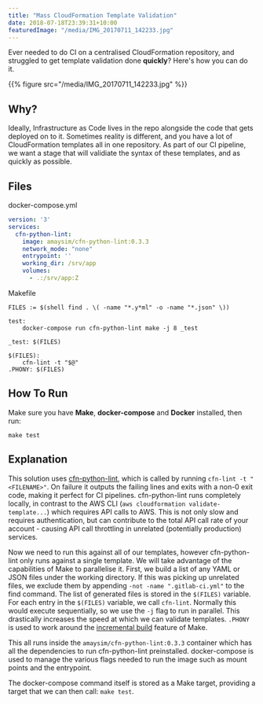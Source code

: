 ```yaml
---
title: "Mass CloudFormation Template Validation"
date: 2018-07-18T23:39:31+10:00
featuredImage: "/media/IMG_20170711_142233.jpg"
---
```


Ever needed to do CI on a centralised CloudFormation repository, and struggled to get template validation done **quickly**? Here's how you can do it.

{{% figure src="/media/IMG_20170711_142233.jpg" %}}

## Why?

Ideally, Infrastructure as Code lives in the repo alongside the code that gets deployed on to it. Sometimes reality is different, and you have a lot of CloudFormation templates all in one repository. As part of our CI pipeline, we want a stage that will validiate the syntax of these templates, and as quickly as possible.

## Files

docker-compose.yml
```yaml
version: '3'
services:
  cfn-python-lint:
    image: amaysim/cfn-python-lint:0.3.3
    network_mode: "none"
    entrypoint: ''
    working_dir: /srv/app
    volumes:
      - .:/srv/app:Z
```

Makefile
```make
FILES := $(shell find . \( -name "*.y*ml" -o -name "*.json" \))

test:
	docker-compose run cfn-python-lint make -j 8 _test

_test: $(FILES)

$(FILES):
	cfn-lint -t "$@"
.PHONY: $(FILES)
```

## How To Run

Make sure you have **Make**, **docker-compose** and **Docker** installed, then run:

`make test`

## Explanation

This solution uses [cfn-python-lint](https://github.com/awslabs/cfn-python-lint), which is called by running `cfn-lint -t "<FILENAME>"`. On failure it outputs the failing lines and exits with a non-0 exit code, making it perfect for CI pipelines. cfn-python-lint runs completely locally, in contrast to the AWS CLI (`aws cloudformation validate-template...`) which requires API calls to AWS. This is not only slow and requires authentication, but can contribute to the total API call rate of your account - causing API call throttling in unrelated (potentially production) services.

Now we need to run this against all of our templates, however cfn-python-lint only runs against a single template. We will take advantage of the capabilities of Make to parallelise it. First, we build a list of any YAML or JSON files under the working directory. If this was picking up unrelated files, we exclude them by appending `-not -name ".gitlab-ci.yml"` to the find command. The list of generated files is stored in the `$(FILES)` variable. For each entry in the `$(FILES)` variable, we call `cfn-lint`. Normally this would execute sequentially, so we use the `-j` flag to run in parallel. This drastically increases the speed at which we can validate templates. `.PHONY` is used to work around the [incremental build](http://www.evanjones.ca/makefile-dependencies.html) feature of Make.

This all runs inside the `amaysim/cfn-python-lint:0.3.3` container which has all the dependencies to run cfn-python-lint preinstalled. docker-compose is used to manage the various flags needed to run the image such as mount points and the entrypoint.

The docker-compose command itself is stored as a Make target, providing a target that we can then call: `make test`.
